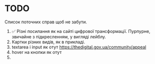 # TODO

Список поточних справ щоб не забути.

1. ✅ Різні посилання як на сайті цифрової трансформації. Пурпурне, звичайне з підкресленням, у вигляді лейблу.
1. Картки різних видів, як в прикладі.
1. textarea і input як отут https://thedigital.gov.ua/community/appeal
1. hover на кнопки як отут
1. 
